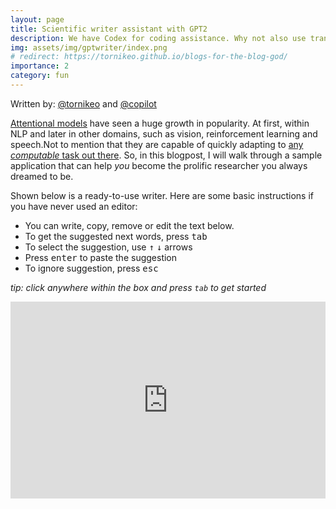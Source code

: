 ```yaml
---
layout: page
title: Scientific writer assistant with GPT2
description: We have Codex for coding assistance. Why not also use transformers for assiting with scientific writing? This is where this project comes in.
img: assets/img/gptwriter/index.png
# redirect: https://tornikeo.github.io/blogs-for-the-blog-god/
importance: 2
category: fun
---
```




Written by: [@tornikeo](https://github.com/tornikeo) and [@copilot](https://copilot.github.com/)

[Attentional models](https://arxiv.org/abs/1706.03762) have seen a huge growth in popularity. At first, within NLP and later in other domains, such as vision, reinforcement learning and speech.Not to mention that they are capable of quickly adapting to [any *computable* task out there](https://arxiv.org/abs/2103.05247). So, in this blogpost, I will walk through a sample application that can help *you* become the prolific researcher you always dreamed to be.


Shown below is a ready-to-use writer. Here are some basic instructions if you have never used an editor:
- You can write, copy, remove or edit the text below.
- To get the suggested next words, press <kbd>tab</kbd>
- To select the suggestion, use <kbd>↑</kbd> <kbd>↓</kbd> arrows
- Press <kbd>enter</kbd> to paste the suggestion
- To ignore suggestion, press <kbd>esc</kbd>

*tip: click anywhere within the box and press `tab` to get started*

<iframe width="100%" height="315" src="https://tornikeo.github.io/blogs-for-the-blog-god/" frameborder="0" allowfullscreen></iframe>